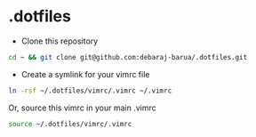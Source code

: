 # .dotfiles

- Clone this repository
```sh
cd ~ && git clone git@github.com:debaraj-barua/.dotfiles.git
```
- Create a symlink for your vimrc file
```sh
ln -rsf ~/.dotfiles/vimrc/.vimrc ~/.vimrc 
```
Or, source this vimrc in your main .vimrc

```sh
source ~/.dotfiles/vimrc/.vimrc
```
